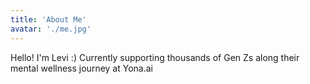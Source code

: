 ```yaml
---
title: 'About Me'
avatar: './me.jpg'
---
```


Hello! I'm Levi :) Currently supporting thousands of Gen Zs along their mental wellness journey at Yona.ai